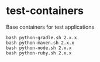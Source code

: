# test-containers
Base containers for test applications

```
bash python-gradle.sh 2.x.x
bash python-maven.sh 2.x.x
bash python-node.sh 2.x.x
bash python-ruby.sh 2.x.x
```